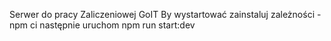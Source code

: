Serwer do pracy Zaliczeniowej GoIT
By wystartować zainstaluj zależności - npm ci
następnie uruchom npm run start:dev


